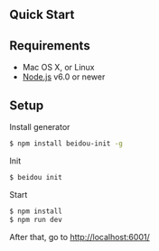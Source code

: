 Quick Start
---

## Requirements

  * Mac OS X, or Linux
  * [Node.js](https://nodejs.org/) v6.0 or newer

## Setup

Install generator

```bash
$ npm install beidou-init -g
```

Init


```bash
$ beidou init
```

Start


```bash
$ npm install
$ npm run dev
```

After that, go to [http://localhost:6001/](http://localhost:6001/)

